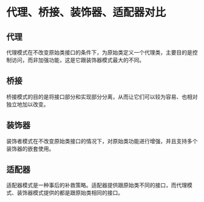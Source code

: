# 代理、桥接、装饰器、适配器对比

## 代理
代理模式在不改变原始类接口的条件下，为原始类定义一个代理类，主要目的是控制访问，而非加强功能，这是它跟装饰器模式最大的不同。

## 桥接
桥接模式的目的是将接口部分和实现部分分离，从而让它们可以较为容易、也相对独立地加以改变。

## 装饰器
装饰者模式在不改变原始类接口的情况下，对原始类功能进行增强，并且支持多个装饰器的嵌套使用。

## 适配器
适配器模式是一种事后的补救策略。适配器提供跟原始类不同的接口，而代理模式、装饰器模式提供的都是跟原始类相同的接口。